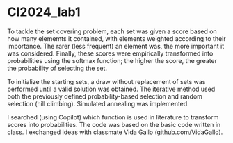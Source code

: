# CI2024_lab1

To tackle the set covering problem, each set was given a score based on how many elememts it contained, with elements weighted according to their importance. The rarer (less frequent) an element was, the more important it was considered. Finally, these scores were empirically transformed into probabilities using the softmax function; the higher the score, the greater the probability of selecting the set.

To initialize the starting sets, a draw without replacement of sets was performed until a valid solution was obtained. The iterative method used both the previously defined probability-based selection and random selection (hill climbing). Simulated annealing was implemented.


I searched (using Copilot) which function is used in literature to transform scores into probabilities. The code was based on the basic code written in class. I exchanged ideas with classmate Vida Gallo (github.com/VidaGallo).
